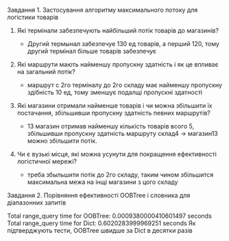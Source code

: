 Завдання 1. Застосування алгоритму максимального потоку для логістики товарів

1. Які термінали забезпечують найбільший потік товарів до магазинів?
    - Другий термынал забезпечуе 130 ед товарів, а перший 120, тому другий термінал більше товарів забезпечує

2. Які маршрути мають найменшу пропускну здатність і як це впливає на загальний потік?
    - маршрут с 2го терміналу до 2го складу має найменшу пропускну здібність 10 ед, тому зменшує подалщі пропускні здатності

3. Які магазини отримали найменше товарів і чи можна збільшити їх постачання, збільшивши пропускну здатність певних маршрутів?
    - 13 магазин отримав найменшу кількість товарів всого 5, збільшивши пропускну здатність маршруту склад4 -> магазин13 можно збільшити потік.

4. Чи є вузькі місця, які можна усунути для покращення ефективності логістичної мережі?
     - треба збыльшити потік до 2го складу, таким чином збільшится максимальна межа на інщі магазини з цого складу


Завдання 2. Порівняння ефективності OOBTree і словника для діапазонних запитів

Total range_query time for OOBTree: 0.0009380000410601497 seconds
Total range_query time for Dict: 0.6020283999969251 seconds
Як підтверджують тести, OOBTree швидше за Dict в десятки разів
